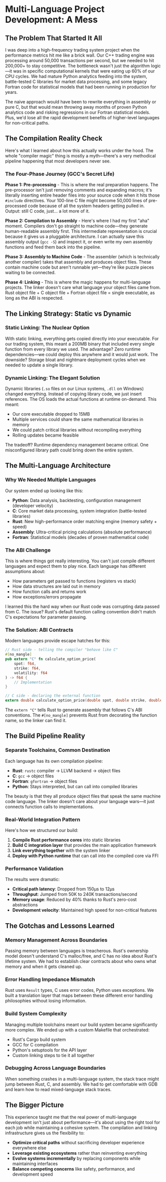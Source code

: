 # Multi-Language Project Development: A Mess

## The Problem That Started It All

I was deep into a high-frequency trading system project when the performance metrics hit me like a brick wall. Our C++ trading engine was processing around 50,000 transactions per second, but we needed to hit 200,000+ to stay competitive. The bottleneck wasn't just the algorithm logic—it was in specific computational kernels that were eating up 60% of our CPU cycles. We had mature Python analytics feeding into the system, battle-tested C libraries for market data processing, and some legacy Fortran code for statistical models that had been running in production for years.

The naive approach would have been to rewrite everything in assembly or pure C, but that would mean throwing away months of proven Python analytics code and risking regressions in our Fortran statistical models. Plus, we'd lose all the rapid development benefits of higher-level languages for non-critical paths.

## The Compilation Reality Check

Here's what I learned about how this actually works under the hood. The whole "compiler magic" thing is mostly a myth—there's a very methodical pipeline happening that most developers never see.

### The Four-Phase Journey (GCC's Secret Life)

**Phase 1: Pre-processing** - This is where the real preparation happens. The pre-processor isn't just removing comments and expanding macros; it's literally inserting entire header files into your source code when it hits those `#include` directives. Your 100-line C file might become 50,000 lines of pre-processed code because of all the system headers getting pulled in. Output: still C code, just... a lot more of it.

**Phase 2: Compilation to Assembly** - Here's where I had my first "aha" moment. Compilers don't go straight to machine code—they generate human-readable assembly first. This intermediate representation is crucial because it gives us a pluggable architecture. I can actually save this assembly output (`gcc -S`) and inspect it, or even write my own assembly functions and feed them back into the pipeline.

**Phase 3: Assembly to Machine Code** - The assembler (which is technically another compiler) takes that assembly and produces object files. These contain machine code but aren't runnable yet—they're like puzzle pieces waiting to be connected.

**Phase 4: Linking** - This is where the magic happens for multi-language projects. The linker doesn't care what language your object files came from. Rust object file + C object file + Fortran object file = single executable, as long as the ABI is respected.

## The Linking Strategy: Static vs Dynamic

### Static Linking: The Nuclear Option

With static linking, everything gets copied directly into your executable. For our trading system, this meant a 200MB binary that included every single function from every library we used. The advantage? Zero runtime dependencies—we could deploy this anywhere and it would just work. The downside? Storage bloat and nightmare deployment cycles when we needed to update a single library.

### Dynamic Linking: The Elegant Solution

Dynamic libraries (`.so` files on our Linux systems, `.dll` on Windows) changed everything. Instead of copying library code, we just insert references. The OS loads the actual functions at runtime on-demand. This meant:

- Our core executable dropped to 15MB
- Multiple services could share the same mathematical libraries in memory
- We could patch critical libraries without recompiling everything
- Rolling updates became feasible

The tradeoff? Runtime dependency management became critical. One misconfigured library path could bring down the entire system.

## The Multi-Language Architecture

### Why We Needed Multiple Languages

Our system ended up looking like this:

- **Python**: Data analysis, backtesting, configuration management (developer velocity)
- **C**: Core market data processing, system integration (battle-tested libraries)
- **Rust**: New high-performance order matching engine (memory safety + speed)
- **Assembly**: Ultra-critical pricing calculations (absolute performance)
- **Fortran**: Statistical models (decades of proven mathematical code)

### The ABI Challenge

This is where things got really interesting. You can't just compile different languages and expect them to play nice. Each language has different assumptions about:

- How parameters get passed to functions (registers vs stack)
- How data structures are laid out in memory
- How function calls and returns work
- How exceptions/errors propagate

I learned this the hard way when our Rust code was corrupting data passed from C. The issue? Rust's default function calling convention didn't match C's expectations for parameter passing.

### The Solution: ABI Contracts

Modern languages provide escape hatches for this:

```rust
// Rust side - telling the compiler "behave like C"
#[no_mangle]
pub extern "C" fn calculate_option_price(
    spot: f64, 
    strike: f64, 
    volatility: f64
) -> f64 {
    // Implementation
}
```

```c
// C side - declaring the external function
extern double calculate_option_price(double spot, double strike, double volatility);
```

The `extern "C"` tells Rust to generate assembly that follows C's ABI conventions. The `#[no_mangle]` prevents Rust from decorating the function name, so the linker can find it.

## The Build Pipeline Reality

### Separate Toolchains, Common Destination

Each language has its own compilation pipeline:

- **Rust**: `rustc` compiler → LLVM backend → object files
- **C**: `gcc` → object files
- **Fortran**: `gfortran` → object files
- **Python**: Stays interpreted, but can call into compiled libraries

The beauty is that they all produce object files that speak the same machine code language. The linker doesn't care about your language wars—it just connects function calls to implementations.

### Real-World Integration Pattern

Here's how we structured our build:

1. **Compile Rust performance cores** into static libraries
2. **Build C integration layer** that provides the main application framework
3. **Link everything together** with the system linker
4. **Deploy with Python runtime** that can call into the compiled core via FFI

### Performance Validation

The results were dramatic:
- **Critical path latency**: Dropped from 150μs to 12μs
- **Throughput**: Jumped from 50K to 240K transactions/second
- **Memory usage**: Reduced by 40% thanks to Rust's zero-cost abstractions
- **Development velocity**: Maintained high speed for non-critical features

## The Gotchas and Lessons Learned

### Memory Management Across Boundaries

Passing memory between languages is treacherous. Rust's ownership model doesn't understand C's malloc/free, and C has no idea about Rust's lifetime system. We had to establish clear contracts about who owns what memory and when it gets cleaned up.

### Error Handling Impedance Mismatch

Rust uses `Result` types, C uses error codes, Python uses exceptions. We built a translation layer that maps between these different error handling philosophies without losing information.

### Build System Complexity

Managing multiple toolchains meant our build system became significantly more complex. We ended up with a custom Makefile that orchestrated:
- Rust's Cargo build system
- GCC for C compilation
- Python's setuptools for the API layer
- Custom linking steps to tie it all together

### Debugging Across Language Boundaries

When something crashes in a multi-language system, the stack trace might jump between Rust, C, and assembly. We had to get comfortable with GDB and learn how to read mixed-language stack traces.

## The Bigger Picture

This experience taught me that the real power of multi-language development isn't just about performance—it's about using the right tool for each job while maintaining a cohesive system. The compilation and linking infrastructure gives us the flexibility to:

- **Optimize critical paths** without sacrificing developer experience everywhere else
- **Leverage existing ecosystems** rather than reinventing everything
- **Evolve systems incrementally** by replacing components while maintaining interfaces
- **Balance competing concerns** like safety, performance, and development speed
